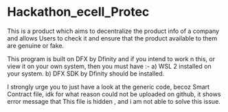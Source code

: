 # Hackathon_ecell_Protec
This is a product which aims to decentralize the product info of a company and allows Users to check it and ensure that the product available to them are genuine or fake.

This program is built on DFX by Dfinity and if you intend to work n this, or view it on your own system, then you must have :- 
a) WSL 2 installed on your system.
b) DFX SDK by Dfinity should be installed.

I strongly urge you to just have a look at the generic code, becoz Smart Contract file, idk for what reason could not be uploaded on github, it shows error message that This file is hidden , and i am not able to solve this issue. 
